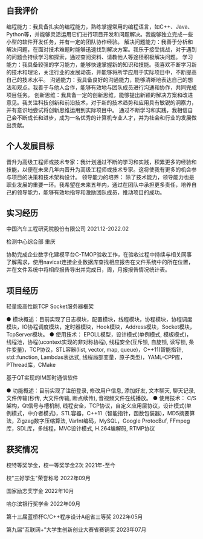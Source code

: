 ## 自我评价

编程能力：我具备扎实的编程能力，熟练掌握常用的编程语言，如C++、Java、Python等，并能够灵活运用它们进行项目开发和问题解决。我能够独立完成一些小型的软件开发任务，并有一定的团队协作经验。 
解决问题能力：我善于分析和解决问题，在面对技术难题时能够迅速找到解决方案。我乐于接受挑战，对于遇到的问题会持续学习和探索，通过查阅资料、请教他人等途径积极解决问题。
学习能力：我具备较强的学习能力，能够快速掌握新的知识和技能。我喜欢不断学习新的技术和理论，关注行业的发展动态，并能够将所学应用于实际项目中，不断提高自己的技术水平。
沟通能力：我具备良好的沟通能力，能够清晰地表达自己的想法和观点。我善于与他人合作，能够有效地与团队成员进行沟通和协作，共同完成项目任务。
创新思维：我具备一定的创新思维，能够提出新颖的解决方案和改进意见。我关注科技创新和前沿技术，对于新的技术趋势和应用具有敏锐的洞察力，并有意识地尝试将创新思维运用到实际项目中。 
通过不断学习和实践，我相信自己会不断成长和进步，成为一名优秀的计算机专业人才，并为社会和行业的发展做出贡献。

## 个人发展目标

晋升为高级工程师或技术专家：我计划通过不断的学习和实践，积累更多的经验和技能，以便在未来几年内晋升为高级工程师或技术专家。这将使我有更多的机会参与项目的决策和技术架构设计。
领导能力的培养： 除了技术能力，领导能力也是职业发展的重要一环。我希望在未来五年内，通过在团队中承担更多责任，培养自己的领导能力，能够有效地指导和激励团队成员，推动项目的成功。

## 实习经历

中国汽车工程研究院股份有限公司                                               2021.12-2022.02

检测中心综合部                                                                       重庆

协助完成企业数字化建模平台C-TMOP验收工作，在验收过程中持续与相关同事了解需求，使用navicat连接企业数据库查找相应报告在文件系统中的所在位置，并在文件系统中将相应报告导出并完成日，周，月报报告情况统计表。

## 项目经历

轻量级高性能TCP Socket服务器框架

●  模块概述：目前实现了日志模块，配置模块，线程模块，协程模块，协程调度模块，IO协程调度模块，定时器模块，Hook模块，Address模块，Socket模块，TcpServer模块。
●  使用技术： EPOLL模型，设计模式(单例模式, 模板模式)，线程池，协程(ucontext实现的非对称协程), 线程安全(互斥锁, 自旋锁, 读写锁, 条件变量)，TCP协议，STL容器(list, vector, map, queue)，C++11(智能指针, std::function, Lambdas表达式, 线程局部变量，原子类型)，YAML-CPP库，PThread库，CMake

基于QT实现的IM即时通信软件

●  功能概述：目前实现了注册登录, 修改用户信息, 添加好友, 文本聊天, 聊天记录, 文件传输(秒传, 大文件传输, 断点续传), 音视频文件在线播放。
●  使用技术： C/S架构，Qt信号与槽机制, 线程安全，TCP协议，自定义应用层协议，设计模式(单例模式，中介者模式)，STL容器，C++11（智能指针，函数包装器)，MD5摘要算法，Zigzag数字压缩算法, VarInt编码，MySQL，Google ProtocBuf, FFmpeg库，SDL库，多线程，MVC设计模式, H.264编解码, RTMP协议

## 获奖情况

校特等奖学金，校一等奖学金2次                                                      2021年-至今

校"三好学生"荣誉称号                                                                2022年09月

国家励志奖学金                                                                2022年10月

哈尔滨银行奖学金                                                                2022年09月

第十三届蓝桥杯C/C++程序设计A组省三等奖                                                                2022年05月

第九届”互联网+”大学生创新创业大赛省赛铜奖                                                                2023年07月

